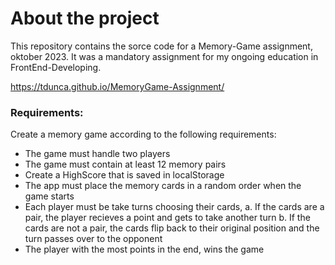 # About the project

This repository contains the sorce code for a Memory-Game assignment, oktober 2023.
It was a mandatory assignment for my ongoing education in FrontEnd-Developing.

https://tdunca.github.io/MemoryGame-Assignment/

### Requirements:

Create a memory game according to the following requirements:

- The game must handle two players
- The game must contain at least 12 memory pairs
- Create a HighScore that is saved in localStorage
- The app must place the memory cards in a random order when the game starts
- Each player must be take turns choosing their cards,
  a. If the cards are a pair, the player recieves a point and gets to take another turn
  b. If the cards are not a pair, the cards flip back to their original position and the turn passes over to the opponent
- The player with the most points in the end, wins the game
